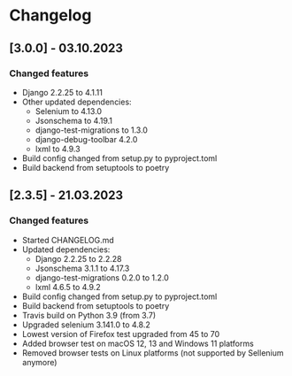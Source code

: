 # Changelog


## [3.0.0] - 03.10.2023

### Changed features
- Django 2.2.25 to 4.1.11
- Other updated dependencies:
  - Selenium to 4.13.0
  - Jsonschema to 4.19.1
  - django-test-migrations to 1.3.0
  - django-debug-toolbar 4.2.0
  - lxml to 4.9.3
- Build config changed from setup.py to pyproject.toml
- Build backend from setuptools to poetry

## [2.3.5] - 21.03.2023

### Changed features
- Started CHANGELOG.md
- Updated dependencies:
  - Django 2.2.25 to 2.2.28
  - Jsonschema 3.1.1 to 4.17.3
  - django-test-migrations 0.2.0 to 1.2.0
  - lxml 4.6.5 to 4.9.2
- Build config changed from setup.py to pyproject.toml
- Build backend from setuptools to poetry
- Travis build on Python 3.9 (from 3.7)
- Upgraded selenium 3.141.0 to 4.8.2
- Lowest version of Firefox test upgraded from 45 to 70
- Added browser test on macOS 12, 13 and Windows 11 platforms
- Removed browser tests on Linux platforms (not supported by Sellenium anymore)
